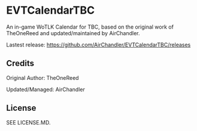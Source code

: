 # EVTCalendarTBC

An in-game WoTLK Calendar for TBC, based on the original work of TheOneReed and updated/maintained by AirChandler.

Lastest release: https://github.com/AirChandler/EVTCalendarTBC/releases

## Credits

Original Author: 
TheOneReed

Updated/Managed:
AirChandler

## License

SEE LICENSE.MD.

